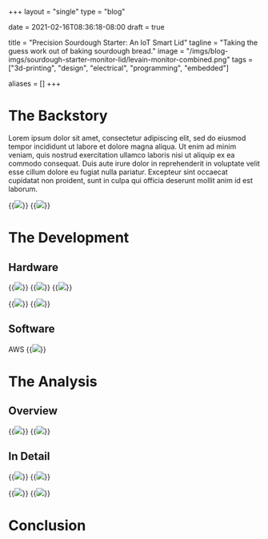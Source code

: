 +++
layout =    "single"
type =      "blog"

date =      2021-02-16T08:36:18-08:00
draft =     true

title =     "Precision Sourdough Starter: An IoT Smart Lid"
tagline =   "Taking the guess work out of baking sourdough bread."
image =     "/imgs/blog-imgs/sourdough-starter-monitor-lid/levain-monitor-combined.png"
tags =      ["3d-printing", "design", "electrical", "programming", "embedded"]

aliases =   []
+++

# The Backstory

Lorem ipsum dolor sit amet, consectetur adipiscing elit, sed do eiusmod tempor incididunt ut labore et dolore magna aliqua. Ut enim ad minim veniam, quis nostrud exercitation ullamco laboris nisi ut aliquip ex ea commodo consequat. Duis aute irure dolor in reprehenderit in voluptate velit esse cillum dolore eu fugiat nulla pariatur. Excepteur sint occaecat cupidatat non proident, sunt in culpa qui officia deserunt mollit anim id est laborum.

{{<img caption="Three modes of operation: Max rise and time, graph, stats for nerds." src="/imgs/blog-imgs/sourdough-starter-monitor-lid/jar.gif" >}}
{{<img caption="Selecting, viewing, and downloading data for a given feeding session." src="/imgs/blog-imgs/sourdough-starter-monitor-lid/webapp.gif" >}}

# The Development

## Hardware

{{<img caption="3D printed enclosure, designed in Fusion 360." src="/imgs/blog-imgs/sourdough-starter-monitor-lid/fusion 360.png" >}}
{{<img caption="PCB layout and schematic, designed in Kicad." src="/imgs/blog-imgs/sourdough-starter-monitor-lid/kicad.png" >}}
{{<img caption="Assembled PCB." src="/imgs/blog-imgs/sourdough-starter-monitor-lid/pcb.png" >}}

{{<img caption="TEXT" src="/imgs/blog-imgs/sourdough-starter-monitor-lid/jar1.jpg" >}}
{{<img caption="TEXT" src="/imgs/blog-imgs/sourdough-starter-monitor-lid/jar2.jpg" >}}

## Software

AWS
{{<img caption="TEXT" src="/imgs/blog-imgs/sourdough-starter-monitor-lid/aws-iot.png" >}}

# The Analysis

## Overview

{{<img caption="TEXT" src="/imgs/blog-imgs/sourdough-starter-monitor-lid/max-rise-over-time.png" >}}
{{<img caption="TEXT" src="/imgs/blog-imgs/sourdough-starter-monitor-lid/regression.png" >}}

## In Detail

{{<img caption="TEXT" src="/imgs/blog-imgs/sourdough-starter-monitor-lid/feeding.png" >}}
{{<img caption="TEXT" src="/imgs/blog-imgs/sourdough-starter-monitor-lid/pairplot.png" >}}

{{<img caption="TEXT" src="/imgs/blog-imgs/sourdough-starter-monitor-lid/all-feedings.png" >}}
{{<img caption="TEXT" src="/imgs/blog-imgs/sourdough-starter-monitor-lid/all-pairplots.png" >}}

# Conclusion

